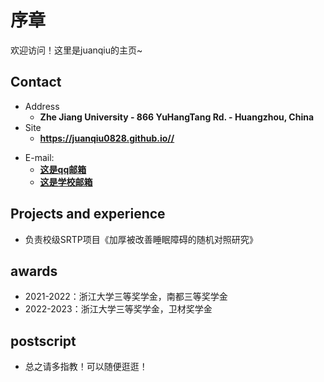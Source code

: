 # 序章

欢迎访问！这里是juanqiu的主页\~

<!-- .slide -->

## Contact

- Address
  - **Zhe Jiang University - 866 YuHangTang Rd. - Huangzhou, China**
- Site
  - **<https://juanqiu0828.github.io//>**

<!-- .slide vertical=true -->


- E-mail:
  - **[这是qq邮箱](mailto:1357859066@qq.com)**
  - **[这是学校邮箱](mailto:3210100371@zju.edu.cn)**

<!-- .slide -->

## Projects and experience

<!-- .slide vertical=true -->

- 负责校级SRTP项目《加厚被改善睡眠障碍的随机对照研究》

<!-- .slide -->

## awards

<!-- .slide vertical=true -->

- 2021-2022：浙江大学三等奖学金，南都三等奖学金
- 2022-2023：浙江大学三等奖学金，卫材奖学金

<!-- .slide -->

## postscript

- 总之请多指教！可以随便逛逛！

<!-- .slide -->
